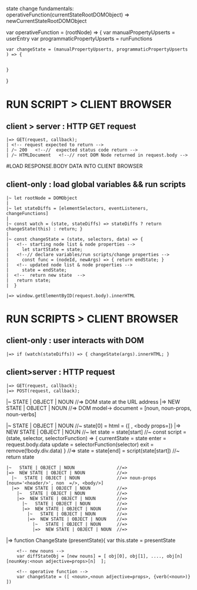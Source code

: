 state change fundamentals:
  operativeFunction(currentStateRootDOMObject) => newCurrentStateRootDOMObject

  var operativeFunction = (rootNode) => {
    var manualPropertyUpserts = userEntry
    var programmaticPropertyUpserts = runFunctions

    var changeState = (manualPropertyUpserts, programmaticPropertyUpserts ) => {


    }
  }



# RUN SCRIPT > CLIENT BROWSER
  ## client > server : HTTP GET request
    |=> GET(request, callback);
    | <!-- request expected to return -->
    | /~ 200   <!--//  expected status code return -->
    | /~ HTMLDocument   <!--// root DOM Node returned in request.body -->


#LOAD RESPONSE.BODY DATA INTO CLIENT BROWSER
  ##  client-only : load global variables && run scripts
  <!-- declare and assign variables -->
    |~ let rootNode = DOMObject
    |
    |~ let stateDiffs = [elementSelectors, eventListeners, changeFunctions]
    |
    |~ const watch = (state, stateDiffs) => stateDiffs ? return changeState(this) : return; }
    |
    |~ const changeState = (state, selectors, data) => {
    |   <!-- starting node list & node properties -->
    |     let startState = state;
    |   <!--// declare variables/run scripts/change properties -->
    |     const func = (nodeId, newArgs) => { return endState; }
    |   <!-- updated node list & node properties -->
    |     state = endState;
    |  <!--  return new state  -->
    |   return state;
    |  }

  <!-- render html  -->
    |=> window.getElementByID(request.body).innerHTML


# RUN SCRIPTS > CLIENT BROWSER
  ## client-only : user interacts with DOM
    |=> if (watch(stateDiffs)) => { changeState(args).innerHTML; }

  ## client>server : HTTP request
    |=> GET(request, callback);
    |=> POST(request, callback);






|~   STATE | OBJECT | NOUN       //=> DOM state at the URL address
|=>  NEW STATE | OBJECT | NOUN    //=> DOM model-> document = [noun, noun-props, noun-verbs]
  <!-- load page -->
  |~   STATE | OBJECT | NOUN        //~   state[0] = html = {[ <head props=header>, <body props=<body/>]}
  |=>  NEW STATE | OBJECT | NOUN    //~   let state = state[start]
                                    //~   const script = (state, selector, selectorFunction) => {
                                            currentState = state
                                            enter = request.body.data
                                            update = selectorFunction(selector)
                                            exit = remove(!body.div.data)
                                          }
                                    //=>  state = state[end] = script(state[start])
                                    //~   return state

    |~   STATE | OBJECT | NOUN                //=>
    |=>  NEW STATE | OBJECT | NOUN            //=>
      |~   STATE | OBJECT | NOUN              //=> noun-props [noun='<header/>', non  =/>, <body/>]
      |=>  NEW STATE | OBJECT | NOUN          //=>
        |~   STATE | OBJECT | NOUN            //=>
        |=>  NEW STATE | OBJECT | NOUN        //=>
          |~   STATE | OBJECT | NOUN          //=>
          |=>  NEW STATE | OBJECT | NOUN      //=>
            |~   STATE | OBJECT | NOUN        //=>
            |=>  NEW STATE | OBJECT | NOUN    //=>
              |~   STATE | OBJECT | NOUN      //=>
              |=>  NEW STATE | OBJECT | NOUN  //=>






  |=> function ChangeState (presentState){    <!--|=>   -->
        <!-- prexisting nouns -->
        var this.state = presentState

        <!-- new nouns -->
        var diffStateObj = [new nouns] = [ obj[0], obj[1], ...., obj[n][nounKey:<noun adjective=props>[n]  ];

        <!-- operative function -->
        var changeState = ([ <noun>,<noun adjective=props>, {verb(<noun>)} ])
